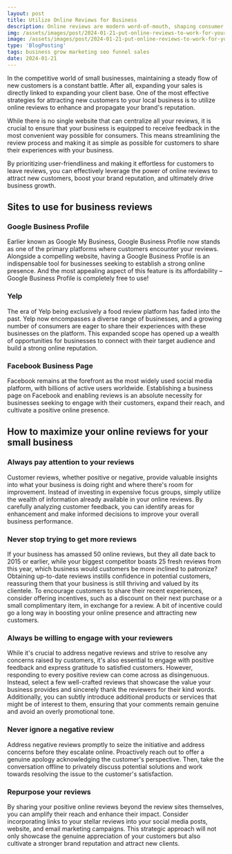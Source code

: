 ```yaml
---
layout: post
title: Utilize Online Reviews for Business
description: Online reviews are modern word-of-mouth, shaping consumer decisions and brand reputations. Leverage them for marketing success and business growth.
img: /assets/images/post/2024-01-21-put-online-reviews-to-work-for-your-business/put-online-reviews-to-work-for-your-business.png
image: /assets/images/post/2024-01-21-put-online-reviews-to-work-for-your-business/put-online-reviews-to-work-for-your-business.png
type: 'BlogPosting'
tags: business grow marketing seo funnel sales
date: 2024-01-21   
---
```


In the competitive world of small businesses, maintaining a steady flow of new customers is a constant battle. After all, expanding your sales is directly linked to expanding your client base. One of the most effective strategies for attracting new customers to your local business is to utilize online reviews to enhance and propagate your brand's reputation.

While there is no single website that can centralize all your reviews, it is crucial to ensure that your business is equipped to receive feedback in the most convenient way possible for consumers. This means streamlining the review process and making it as simple as possible for customers to share their experiences with your business.

By prioritizing user-friendliness and making it effortless for customers to leave reviews, you can effectively leverage the power of online reviews to attract new customers, boost your brand reputation, and ultimately drive business growth.

## Sites to use for business reviews
### Google Business Profile
Earlier known as Google My Business, Google Business Profile now stands as one of the primary platforms where customers encounter your reviews. Alongside a compelling website, having a Google Business Profile is an indispensable tool for businesses seeking to establish a strong online presence. And the most appealing aspect of this feature is its affordability – Google Business Profile is completely free to use!

### Yelp
The era of Yelp being exclusively a food review platform has faded into the past. Yelp now encompasses a diverse range of businesses, and a growing number of consumers are eager to share their experiences with these businesses on the platform. This expanded scope has opened up a wealth of opportunities for businesses to connect with their target audience and build a strong online reputation.

### Facebook Business Page
Facebook remains at the forefront as the most widely used social media platform, with billions of active users worldwide. Establishing a business page on Facebook and enabling reviews is an absolute necessity for businesses seeking to engage with their customers, expand their reach, and cultivate a positive online presence.

## How to maximize your online reviews for your small business
### Always pay attention to your reviews
Customer reviews, whether positive or negative, provide valuable insights into what your business is doing right and where there's room for improvement. Instead of investing in expensive focus groups, simply utilize the wealth of information already available in your online reviews. By carefully analyzing customer feedback, you can identify areas for enhancement and make informed decisions to improve your overall business performance.

### Never stop trying to get more reviews
If your business has amassed 50 online reviews, but they all date back to 2015 or earlier, while your biggest competitor boasts 25 fresh reviews from this year, which business would customers be more inclined to patronize? Obtaining up-to-date reviews instills confidence in potential customers, reassuring them that your business is still thriving and valued by its clientele. To encourage customers to share their recent experiences, consider offering incentives, such as a discount on their next purchase or a small complimentary item, in exchange for a review. A bit of incentive could go a long way in boosting your online presence and attracting new customers.

### Always be willing to engage with your reviewers
While it's crucial to address negative reviews and strive to resolve any concerns raised by customers, it's also essential to engage with positive feedback and express gratitude to satisfied customers. However, responding to every positive review can come across as disingenuous. Instead, select a few well-crafted reviews that showcase the value your business provides and sincerely thank the reviewers for their kind words. Additionally, you can subtly introduce additional products or services that might be of interest to them, ensuring that your comments remain genuine and avoid an overly promotional tone.

### Never ignore a negative review
Address negative reviews promptly to seize the initiative and address concerns before they escalate online. Proactively reach out to offer a genuine apology acknowledging the customer's perspective. Then, take the conversation offline to privately discuss potential solutions and work towards resolving the issue to the customer's satisfaction.

### Repurpose your reviews
By sharing your positive online reviews beyond the review sites themselves, you can amplify their reach and enhance their impact. Consider incorporating links to your stellar reviews into your social media posts, website, and email marketing campaigns. This strategic approach will not only showcase the genuine appreciation of your customers but also cultivate a stronger brand reputation and attract new clients.
